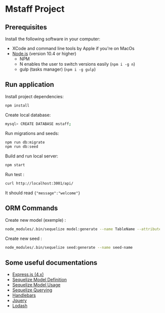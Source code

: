 
# Mstaff Project

## Prerequisites

Install the following software in your computer:

- XCode and command line tools by Apple if you're on MacOs
- [Node.js](https://nodejs.org/en/download/package-manager/) (version 10.4 or higher)
    - NPM
    - N enables the user to switch versions easily (`npm i -g n`)
    - gulp (tasks manager) (`npm i -g gulp`)
  

## Run application

Install project dependencies:

```bash
npm install
```

Create local database:

```bash
mysql> CREATE DATABASE mstaff;
```

Run migrations and seeds:

```bash
npm run db:migrate
npm run db:seed
```

Build and run local server:

```bash
npm start       
```

Run test :
```bash
curl http://localhost:3001/api/
```
It should read `{"message":"welcome"}`

## ORM Commands

Create new model (exemple) :  
```bash
node_modules/.bin/sequelize model:generate --name TableName --attributes column1:integer,column2:string,column3:date
``` 

Create new seed :  
```bash
node_modules/.bin/sequelize seed:generate --name seed-name
``` 

## Some useful documentations

- [Express.js (4.x)](http://expressjs.com/fr/api.html)
- [Sequelize Model Definition](http://docs.sequelizejs.com/manual/tutorial/models-definition.html)
- [Sequelize Model Usage](http://docs.sequelizejs.com/manual/tutorial/models-usage.html)
- [Sequelize Querying](http://docs.sequelizejs.com/manual/tutorial/querying.html)
- [Handlebars](https://handlebarsjs.com/)
- [Jquery](https://api.jquery.com/)
- [Lodash](https://lodash.com/docs/4.17.11)